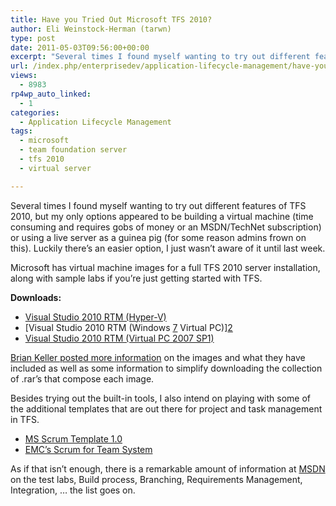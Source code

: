 ```yaml
---
title: Have you Tried Out Microsoft TFS 2010?
author: Eli Weinstock-Herman (tarwn)
type: post
date: 2011-05-03T09:56:00+00:00
excerpt: "Several times I found myself wanting to try out different features of TFS 2010, but my only options appeared to be building a virtual machine (time consuming and requires gobs of money or an MSDN/TechNet subscription) or using a live server as a guinea pig (for some reason admins frown on this). Luckily there's an easier option, I just wasn't aware of it until last week."
url: /index.php/enterprisedev/application-lifecycle-management/have-you-tried-out-tfs2010/
views:
  - 8983
rp4wp_auto_linked:
  - 1
categories:
  - Application Lifecycle Management
tags:
  - microsoft
  - team foundation server
  - tfs 2010
  - virtual server

---
```

Several times I found myself wanting to try out different features of TFS 2010, but my only options appeared to be building a virtual machine (time consuming and requires gobs of money or an MSDN/TechNet subscription) or using a live server as a guinea pig (for some reason admins frown on this). Luckily there&#8217;s an easier option, I just wasn&#8217;t aware of it until last week.

Microsoft has virtual machine images for a full TFS 2010 server installation, along with sample labs if you&#8217;re just getting started with TFS.

**Downloads:**

  * [Visual Studio 2010 RTM (Hyper-V)][1]
  * [Visual Studio 2010 RTM (Windows [7] Virtual PC)][2]
  * [Visual Studio 2010 RTM (Virtual PC 2007 SP1)][3]

[Brian Keller posted more information][4] on the images and what they have included as well as some information to simplify downloading the collection of .rar&#8217;s that compose each image.

Besides trying out the built-in tools, I also intend on playing with some of the additional templates that are out there for project and task management in TFS.

  * [MS Scrum Template 1.0][5]
  * [EMC&#8217;s Scrum for Team System][6]

As if that isn&#8217;t enough, there is a remarkable amount of information at [MSDN][7] on the test labs, Build process, Branching, Requirements Management, Integration, &#8230; the list goes on.

 [1]: http://www.microsoft.com/downloads/details.aspx?FamilyID=e0198b64-4acb-4709-b07f-359fb4d523bc "Download Hyper-V image"
 [2]: http://www.microsoft.com/downloads/details.aspx?FamilyID=509c3ba1-4efc-42b5-b6d8-0232b2cbb26e "Download Win 7 Virtual PC Image"
 [3]: http://www.microsoft.com/downloads/details.aspx?FamilyID=5e13b15a-fd74-4cd7-b53e-bdf9456855bd "Download Virtual PC 2007 Image"
 [4]: http://blogs.msdn.com/b/briankel/archive/2011/04/15/getting-started-with-the-team-foundation-server-2010-and-project-server-2010-integration-virtual-machine.aspx
 [5]: http://visualstudiogallery.msdn.microsoft.com/59ac03e3-df99-4776-be39-1917cbfc5d8e/ "Download the 1.0 Scrum template"
 [6]: http://scrumforteamsystem.com/ "Scrum for Team System by EMC"
 [7]: http://msdn.microsoft.com/en-us/vstudio/ff637362 "Go to MSDN"
